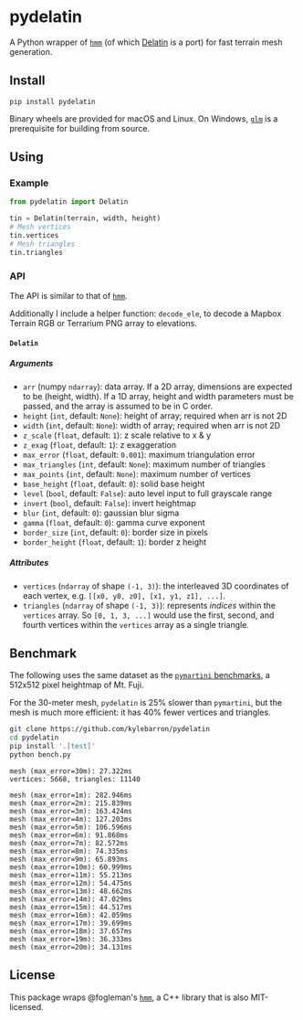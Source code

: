 # pydelatin

A Python wrapper of [`hmm`][hmm] (of which [Delatin][delatin] is a port) for fast terrain mesh generation.

[hmm]: https://github.com/fogleman/hmm
[delatin]: https://github.com/mapbox/delatin

## Install

```
pip install pydelatin
```

Binary wheels are provided for macOS and Linux. On Windows, [`glm`][glm] is a
prerequisite for building from source.

[glm]: https://glm.g-truc.net/

## Using

### Example

```py
from pydelatin import Delatin

tin = Delatin(terrain, width, height)
# Mesh vertices
tin.vertices
# Mesh triangles
tin.triangles
```

### API

The API is similar to that of [`hmm`][hmm].

Additionally I include a helper function: `decode_ele`, to decode a Mapbox
Terrain RGB or Terrarium PNG array to elevations.

#### `Delatin`

##### Arguments

- `arr` (numpy `ndarray`): data array. If a 2D array, dimensions are expected to be (height, width). If a 1D array, height and width parameters must be passed, and the array is assumed to be in C order.
- `height` (`int`, default: `None`): height of array; required when arr is not 2D
- `width` (`int`, default: `None`): width of array; required when arr is not 2D
- `z_scale` (`float`, default: `1`): z scale relative to x & y
- `z_exag` (`float`, default: `1`): z exaggeration
- `max_error` (`float`, default: `0.001`): maximum triangulation error
- `max_triangles` (`int`, default: `None`): maximum number of triangles
- `max_points` (`int`, default: `None`): maximum number of vertices
- `base_height` (`float`, default: `0`): solid base height
- `level` (`bool`, default: `False`): auto level input to full grayscale range
- `invert` (`bool`, default: `False`): invert heightmap
- `blur` (`int`, default: `0`): gaussian blur sigma
- `gamma` (`float`, default: `0`): gamma curve exponent
- `border_size` (`int`, default: `0`): border size in pixels
- `border_height` (`float`, default: `1`): border z height

##### Attributes

- `vertices` (`ndarray` of shape `(-1, 3)`): the interleaved 3D coordinates of each vertex, e.g. `[[x0, y0, z0], [x1, y1, z1], ...]`.
- `triangles` (`ndarray` of shape `(-1, 3)`): represents _indices_ within the `vertices` array. So `[0, 1, 3, ...]` would use the first, second, and fourth vertices within the `vertices` array as a single triangle.

## Benchmark

The following uses the same dataset as the [`pymartini`
benchmarks][pymartini_bench], a 512x512 pixel heightmap of Mt. Fuji.

[pymartini_bench]: https://github.com/kylebarron/pymartini#benchmark

For the 30-meter mesh, `pydelatin` is 25% slower than `pymartini`, but the mesh
is much more efficient: it has 40% fewer vertices and triangles.

```bash
git clone https://github.com/kylebarron/pydelatin
cd pydelatin
pip install '.[test]'
python bench.py
```

```
mesh (max_error=30m): 27.322ms
vertices: 5668, triangles: 11140

mesh (max_error=1m): 282.946ms
mesh (max_error=2m): 215.839ms
mesh (max_error=3m): 163.424ms
mesh (max_error=4m): 127.203ms
mesh (max_error=5m): 106.596ms
mesh (max_error=6m): 91.868ms
mesh (max_error=7m): 82.572ms
mesh (max_error=8m): 74.335ms
mesh (max_error=9m): 65.893ms
mesh (max_error=10m): 60.999ms
mesh (max_error=11m): 55.213ms
mesh (max_error=12m): 54.475ms
mesh (max_error=13m): 48.662ms
mesh (max_error=14m): 47.029ms
mesh (max_error=15m): 44.517ms
mesh (max_error=16m): 42.059ms
mesh (max_error=17m): 39.699ms
mesh (max_error=18m): 37.657ms
mesh (max_error=19m): 36.333ms
mesh (max_error=20m): 34.131ms
```

## License

This package wraps @fogleman's [`hmm`][hmm], a C++ library that is also MIT-licensed.
